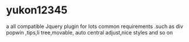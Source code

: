# yukon12345
a all compatible Jquery plugin for lots common requirements .such as div popwin ,tips,li tree,movable,  auto central adjust,nice styles and so on
